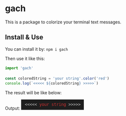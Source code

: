 # gach
This is a package to colorize your terminal text messages.

## Install & Use
You can install it by:
`npm i gach`

Then use it like this:
```js
import 'gach'

const coloredString = 'your string'.color('red')
console.log(`<<<<< ${coloredString} >>>>>`)
```

The result will be like below:

Output:
![alt text](./example.png "Example Result")

